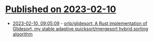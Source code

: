 # [Published on 2023-02-10](index.md)

* [2023-02-10, 09:05:09](https://lobste.rs/s/tnvk82/orlp_glidesort_rust_implementation) - [orlp/glidesort: A Rust implementation of Glidesort, my stable adaptive quicksort/mergesort hybrid sorting algorithm](https://github.com/orlp/glidesort/tree/a9bac7f27179d7d2d97ab6fdebbd42dd6477de3d)
